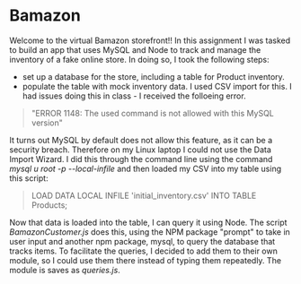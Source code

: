 # Bamazon

Welcome to the virtual Bamazon storefront!! In this assignment I was tasked to build an app that uses MySQL and Node to track and manage the inventory of a fake online store. In doing so, I took the following steps:

+ set up a database for the store, including a table for Product inventory.
+ populate the table with mock inventory data. I used CSV import for this. I had issues doing this in class - I received the folloeing error.

> "ERROR 1148: The used command is not allowed with this MySQL version"

It turns out MySQL by default does not allow this feature, as it can be a security breach. Therefore on my Linux laptop I could not use the Data Import Wizard. I did this through the command line using the command *mysql u root -p --local-infile* and then loaded my CSV into my table using this script:

> LOAD DATA LOCAL INFILE 'initial_inventory.csv' INTO TABLE Products;

Now that data is loaded into the table, I can query it using Node. The script *BamazonCustomer.js* does this, using the NPM package "prompt" to take in user input and another npm package, mysql, to query the database that tracks items. To facilitate the queries, I decided to add them to their own module, so I could use them there instead of typing them repeatedly. The module is saves as *queries.js*.
